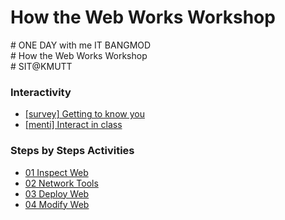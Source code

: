 # How the Web Works Workshop
\# ONE DAY with me IT BANGMOD  
\# How the Web Works Workshop  
\# SIT@KMUTT

### Interactivity
* [\[survey\] Getting to know you](https://forms.office.com/r/8kYXK2FFQc)
* [\[menti\] Interact in class](https://www.menti.com/alqdn6qrcfvb)

### Steps by Steps Activities
* [01 Inspect Web](docs/01-inspect-web.md)
* [02 Network Tools](docs/02-network-tools.md)
* [03 Deploy Web](docs/03-deploy-web.md)
* [04 Modify Web](docs/04-modify-web.md)
